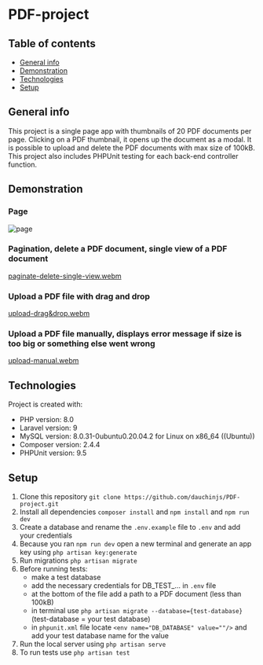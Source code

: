 # PDF-project

## Table of contents
* [General info](#general-info)
* [Demonstration](#demonstration)
* [Technologies](#technologies)
* [Setup](#setup)

## General info

This project is a single page app with thumbnails of 20 PDF documents per page. Clicking on a PDF thumbnail, it opens up the document as a modal. It is possible to upload and delete the PDF documents with max size of 100kB.
This project also includes PHPUnit testing for each back-end controller function.

## Demonstration

### Page
![page](https://user-images.githubusercontent.com/93677423/229502813-f36cde7e-1d24-4977-bd00-fa4a5a957253.png)

### Pagination, delete a PDF document, single view of a PDF document
[paginate-delete-single-view.webm](https://user-images.githubusercontent.com/93677423/229502075-b41e3cf7-e6a8-408a-818f-4cf8b0b5a049.webm)

### Upload a PDF file with drag and drop
[upload-drag&drop.webm](https://user-images.githubusercontent.com/93677423/229502204-4d6ae619-ce31-49d7-b417-4bd4cac118f3.webm)

### Upload a PDF file manually, displays error message if size is too big or something else went wrong
[upload-manual.webm](https://user-images.githubusercontent.com/93677423/229502300-a0fb84aa-7f7e-43c4-8008-608c81e7d2e1.webm)

## Technologies

Project is created with:
* PHP version: 8.0
* Laravel version: 9
* MySQL version: 8.0.31-0ubuntu0.20.04.2 for Linux on x86_64 ((Ubuntu))
* Composer version: 2.4.4
* PHPUnit version: 9.5

## Setup

1. Clone this repository `git clone https://github.com/dauchinjs/PDF-project.git`
2. Install all dependencies `composer install` and `npm install` and `npm run dev`
3. Create a database and rename the `.env.example` file to `.env` and add your credentials
4. Because you ran `npm run dev` open a new terminal and generate an app key using `php artisan key:generate`
5. Run migrations `php artisan migrate`
6. Before running tests:
    * make a test database
    * add the necessary credentials for DB_TEST_... in `.env` file
    * at the bottom of the file add a path to a PDF document (less than 100kB)
    * in terminal use `php artisan migrate --database={test-database}` (test-database = your test database)
    * in `phpunit.xml` file locate `<env name="DB_DATABASE" value=""/>` and add your test database name for the value
7. Run the local server using `php artisan serve`
8. To run tests use `php artisan test`
